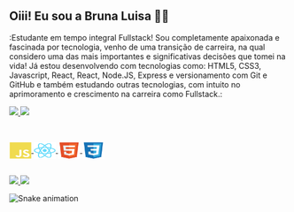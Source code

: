 ## Oiii! Eu sou a Bruna Luisa 🙋‍♀
:Estudante em tempo integral Fullstack!
Sou completamente apaixonada e fascinada por tecnologia, venho de uma transição de carreira, na qual considero uma das
mais importantes e significativas decisões que tomei na vida! Já estou desenvolvendo com tecnologias como: HTML5, CSS3,
Javascript, React, React, Node.JS, Express e versionamento com Git e GitHub e também estudando outras tecnologias, 
com intuito no aprimoramento e crescimento na carreira como Fullstack.:


<div>
  <a href="https://github.com/brunnasilveira">
  <img height="180em" src="https://github-readme-stats.vercel.app/api?username=brunnasilveira&show_icons=true&theme=dracula&include_all_commits=true&count_private=true"/>
  <img height="180em" src="https://github-readme-stats.vercel.app/api/top-langs/?username=brunnasilveira&layout=compact&langs_count=16&theme=dracula"/>
</div>
  
  ##
  
 <Div estilo="display: inline_block"><br>
    <img align="center" alt="Rafa-Js" height="30" width="40" src="https://raw.githubusercontent.com/devicons/devicon/master/icons/javascript/javascript-plain.svg">
    <img align="center" alt="Rafa-React" height="30" width="40" src="https://raw.githubusercontent.com/devicons/devicon/master/icons/react/react-original.svg">
    <img align="center" alt="Rafa-HTML" height="30" width="40" src="https://raw.githubusercontent.com/devicons/devicon/master/icons/html5/html5-original.svg">
    <img align="center" alt="Rafa-CSS" height="30" width="40" src="https://raw.githubusercontent.com/devicons/devicon/master/icons/css3/css3-original.svg">
</div>
  
  ##
 
<div> 
  <A href="mailto:brunnaluiisa.bl@gmail.com"> <img src=https://img.shields.io/badge/Gmail-D14836?style=for-the-badge&logo=gmail&logoColor=white Alvo="_blank"> </a>
  <A href="https://www.linkedin.com/in/brunaluisasilveira" Alvo="_blank"> <img src="https://img.shields.io/badge/-LinkedIn-%230077B5?Style=for-the badge&logo=linkedin&logoColor=white" target="_blank"> </a> 
  
  ![Snake animation](https://github.com/brunnasilveira/brunnasilveira/blob/output/github-contribution-grid-snake.svg)
  
</div>
